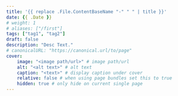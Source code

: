 ```yaml
---
title: '{{ replace .File.ContentBaseName "-" " " | title }}'
date: {{ .Date }}
# weight: 1
# aliases: ["/first"]
tags: ["tag1", "tag2"]
draft: false
description: "Desc Text."
# canonicalURL: "https://canonical.url/to/page"
cover:
    image: "<image path/url>" # image path/url
    alt: "<alt text>" # alt text
    caption: "<text>" # display caption under cover
    relative: false # when using page bundles set this to true
    hidden: true # only hide on current single page
---
```

